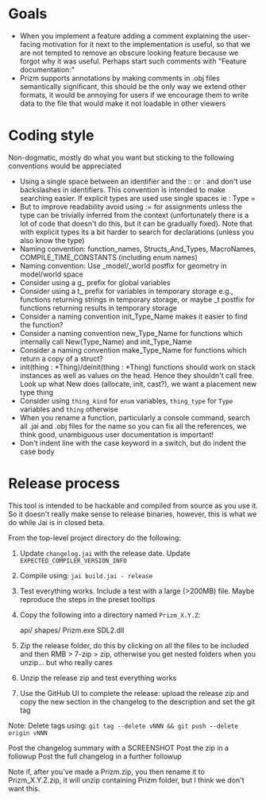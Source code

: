 # Goals

- When you implement a feature adding a comment explaining the user-facing motivation for it next to the implementation is useful, so that we are not tempted to remove an obscure looking feature because we forgot why it was useful. Perhaps start such comments with "Feature documentation:"
- Prizm supports annotations by making comments in .obj files semantically significant, this should be the only way we extend other formats, it would be annoying for users if we encourage them to write data to the file that would make it not loadable in other viewers

# Coding style

Non-dogmatic, mostly do what you want but sticking to the following conventions would be appreciated

- Using a single space between an identifier and the :: or : and don't use backslashes in identifiers. This convention is intended to make searching easier. If explicit types are used use single spaces ie : Type =
- But to improve readability avoid using := for assignments unless the type can be trivially inferred from the context (unfortunately there is a lot of code that doesn't do this, but it can be gradually fixed). Note that with explicit types its a bit harder to search for declarations (unless you also know the type)
- Naming convention: function_names, Structs_And_Types, MacroNames, COMPILE_TIME_CONSTANTS (including enum names)
- Naming convention: Use _model/_world postfix for geometry in model/world space
- Consider using a g_ prefix for global variables
- Consider using a t_ prefix for variables in temporary storage e.g., functions returning strings in temporary storage, or maybe _t postfix for functions returning results in temporary storage
- Consider a naming convention init_Type_Name makes it easier to find the function?
- Consider a naming convention new_Type_Name for functions which internally call New(Type_Name) and init_Type_Name
- Consider a naming convention make_Type_Name for functions which return a copy of a struct?
- init(thing : *Thing)/deinit(thing : *Thing) functions should work on stack instances as well as values on the head. Hence they shouldn't call free. Look up what New does (allocate, init, cast?), we want a placement new type thing
- Consider using `thing_kind` for `enum` variables, `thing_type` for `Type` variables and `thing` otherwise
- When you rename a function, particularly a console command, search all .jai and .obj files for the name so you can fix all the references, we think good, unambiguous user documentation is important!
- Don't indent line with the case keyword in a switch, but do indent the case body


# Release process

This tool is intended to be hackable and compiled from source as you use it. So it doesn't really make sense to release binaries, however, this is what we do while Jai is in closed beta.

From the top-level project directory do the following:

1. Update `changelog.jai` with the release date. Update `EXPECTED_COMPILER_VERSION_INFO`
2. Compile using: `jai build.jai - release`
3. Test everything works. Include a test with a large (>200MB) file. Maybe reproduce the steps in the preset tooltips
4. Copy the following into a directory named `Prizm_X.Y.Z`:

    api/
    shapes/
    Prizm.exe
    SDL2.dll

5. Zip the release folder, do this by clicking on all the files to be included and then RMB > 7-zip > zip, otherwise you get nested folders when you unzip... but who really cares
6. Unzip the release zip and test everything works
7. Use the GitHub UI to complete the release: upload the release zip and copy the new section in the changelog to the description and set the git tag

Note: Delete tags using: `git tag --delete vNNN && git push --delete origin vNNN`

Post the changelog summary with a SCREENSHOT
Post the zip in a followup
Post the full changelog in a further followup

Note if, after you've made a Prizm.zip, you then rename it to Prizm_X.Y.Z.zip, it will unzip containing Prizm folder, but I think we don't want this.
